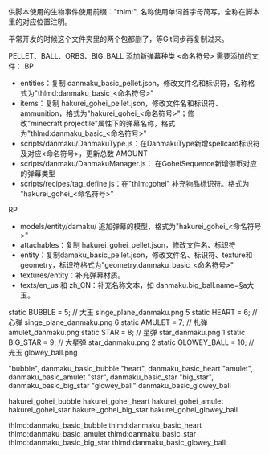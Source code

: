 供脚本使用的生物事件使用前缀："thlm:", 名称使用单词首字母简写，全称在脚本里的对应位置注明。

平常开发的时候这个文件夹里的两个包都删了，等Git同步再复制过来。

PELLET、BALL、ORBS、BIG_BALL
添加新弹幕种类 <命名符号> 需要添加的文件：
BP
+ entities：复制 danmaku_basic_pellet.json，修改文件名和标识符，名称格式为"thlmd:danmaku_basic_<命名符号>"
+ items：复制 hakurei_gohei_pellet.json，修改文件名和标识符、ammunition，格式为"hakurei_gohei_<命名符号>"；修改"minecraft:projectile"属性下的弹幕名称，格式为"thlmd:danmaku_basic_<命名符号>"
+ scripts/danmaku/DanmakuType.js：在DanmakuType新增spellcard标识符及对应<命名符号>，更新总数 AMOUNT
+ scripts/danmaku/DanmakuManager.js： 在GoheiSequence新增御币对应的弹幕类型
+ scripts/recipes/tag_define.js：在"thlm:gohei" 补充物品标识符。格式为 "hakurei_gohei_<命名符号>"

RP
+ models/entity/damaku/ 追加弹幕的模型，格式为"hakurei_gohei_<命名符号>"
+ attachables：复制 hakurei_gohei_pellet.json，修改文件名、标识符
+ entity：复制damaku_basic_pellet.json，修改文件名、标识符、texture和geometry，标识符格式为"geometry.danmaku_basic_<命名符号>"
+ textures/entity：补充弹幕材质。
+ texts/en_us 和 zh_CN：补充名称文本，如 danmaku.big_ball.name=§a大玉。

static BUBBLE      = 5;   // 大玉    singe_plane_danmaku.png 5
static HEART       = 6;   // 心弹    singe_plane_danmaku.png 6
static AMULET      = 7;   // 札弹    amulet_danmaku.png
static STAR        = 8;   // 星弹    star_danmaku.png 1
static BIG_STAR    = 9;   // 大星弹  star_danmaku.png 2
static GLOWEY_BALL = 10;  // 光玉    glowey_ball.png

"bubble", danmaku_basic_bubble
"heart",  danmaku_basic_heart
"amulet", danmaku_basic_amulet
"star",   danmaku_basic_star
"big_star",  danmaku_basic_big_star
"glowey_ball"  danmaku_basic_glowey_ball

hakurei_gohei_bubble
hakurei_gohei_heart
hakurei_gohei_amulet
hakurei_gohei_star
hakurei_gohei_big_star
hakurei_gohei_glowey_ball

thlmd:danmaku_basic_bubble
thlmd:danmaku_basic_heart
thlmd:danmaku_basic_amulet
thlmd:danmaku_basic_star
thlmd:danmaku_basic_big_star
thlmd:danmaku_basic_glowey_ball
